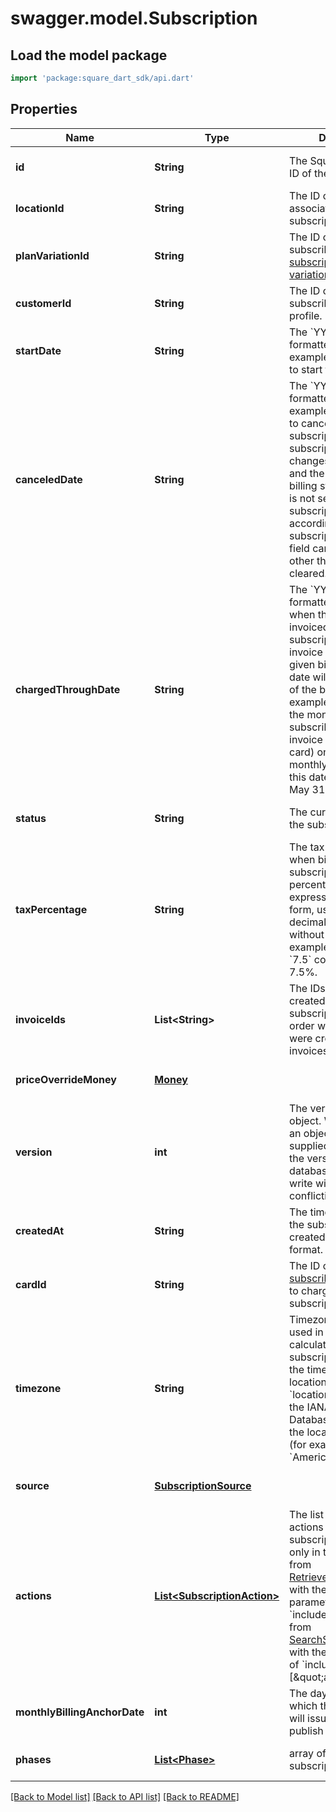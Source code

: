# swagger.model.Subscription

## Load the model package
```dart
import 'package:square_dart_sdk/api.dart'
```

## Properties
Name | Type | Description | Notes
------------ | ------------- | ------------- | -------------
**id** | **String** | The Square-assigned ID of the subscription. | [optional] [default to null]
**locationId** | **String** | The ID of the location associated with the subscription. | [optional] [default to null]
**planVariationId** | **String** | The ID of the subscribed-to [subscription plan variation](https://developer.squareup.com/reference/square_2023-12-13/objects/CatalogSubscriptionPlanVariation). | [optional] [default to null]
**customerId** | **String** | The ID of the subscribing [customer](https://developer.squareup.com/reference/square_2023-12-13/objects/Customer) profile. | [optional] [default to null]
**startDate** | **String** | The &#x60;YYYY-MM-DD&#x60;-formatted date (for example, 2013-01-15) to start the subscription. | [optional] [default to null]
**canceledDate** | **String** | The &#x60;YYYY-MM-DD&#x60;-formatted date (for example, 2013-01-15) to cancel the subscription,  when the subscription status changes to &#x60;CANCELED&#x60; and the subscription billing stops.  If this field is not set, the subscription ends according its subscription plan.  This field cannot be updated, other than being cleared. | [optional] [default to null]
**chargedThroughDate** | **String** | The &#x60;YYYY-MM-DD&#x60;-formatted date up to when the subscriber is invoiced for the subscription.  After the invoice is sent for a given billing period, this date will be the last day of the billing period. For example, suppose for the month of May a subscriber gets an invoice (or charged the card) on May 1. For the monthly billing scenario, this date is then set to May 31. | [optional] [default to null]
**status** | **String** | The current status of the subscription. | [optional] [default to null]
**taxPercentage** | **String** | The tax amount applied when billing the subscription. The percentage is expressed in decimal form, using a &#x60;&#x27;.&#x27;&#x60; as the decimal separator and without a &#x60;&#x27;%&#x27;&#x60; sign. For example, a value of &#x60;7.5&#x60; corresponds to 7.5%. | [optional] [default to null]
**invoiceIds** | **List&lt;String&gt;** | The IDs of the [invoices](https://developer.squareup.com/reference/square_2023-12-13/objects/Invoice) created for the subscription, listed in order when the invoices were created (newest invoices appear first). | [optional] [default to []]
**priceOverrideMoney** | [**Money**](Money.md) |  | [optional] [default to null]
**version** | **int** | The version of the object. When updating an object, the version supplied must match the version in the database, otherwise the write will be rejected as conflicting. | [optional] [default to null]
**createdAt** | **String** | The timestamp when the subscription was created, in RFC 3339 format. | [optional] [default to null]
**cardId** | **String** | The ID of the [subscriber&#x27;s](https://developer.squareup.com/reference/square_2023-12-13/objects/Customer) [card](https://developer.squareup.com/reference/square_2023-12-13/objects/Card) used to charge for the subscription. | [optional] [default to null]
**timezone** | **String** | Timezone that will be used in date calculations for the subscription. Defaults to the timezone of the location based on &#x60;location_id&#x60;. Format: the IANA Timezone Database identifier for the location timezone (for example, &#x60;America/Los_Angeles&#x60;). | [optional] [default to null]
**source** | [**SubscriptionSource**](SubscriptionSource.md) |  | [optional] [default to null]
**actions** | [**List&lt;SubscriptionAction&gt;**](SubscriptionAction.md) | The list of scheduled actions on this subscription. It is set only in the response from   [RetrieveSubscription](https://developer.squareup.com/reference/square_2023-12-13/subscriptions-api/retrieve-subscription) with the query parameter of &#x60;include&#x3D;actions&#x60; or from  [SearchSubscriptions](https://developer.squareup.com/reference/square_2023-12-13/subscriptions-api/search-subscriptions) with the input parameter  of &#x60;include:[\&quot;actions\&quot;]&#x60;. | [optional] [default to []]
**monthlyBillingAnchorDate** | **int** | The day of the month on which the subscription will issue invoices and publish orders. | [optional] [default to null]
**phases** | [**List&lt;Phase&gt;**](Phase.md) | array of phases for this subscription | [optional] [default to []]

[[Back to Model list]](../README.md#documentation-for-models) [[Back to API list]](../README.md#documentation-for-api-endpoints) [[Back to README]](../README.md)

